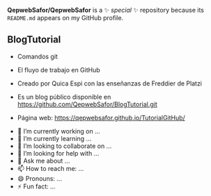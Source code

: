 
**QepwebSafor/QepwebSafor** is a ✨ _special_ ✨ repository because its `README.md` appears on my GitHub profile.



## BlogTutorial

* Comandos git 

* El fluyo de trabajo en GitHub

* Creado por Quica Espi con las enseñanzas de Freddier de Platzi

* Es un blog público disponible  en https://github.com/QepwebSafor/BlogTutorial.git

* Página web: https://qepwebsafor.github.io/TutorialGitHub/

- 🔭 I’m currently working on ...
- 🌱 I’m currently learning ...
- 👯 I’m looking to collaborate on ...
- 🤔 I’m looking for help with ...
- 💬 Ask me about ...
- 📫 How to reach me: ...
- 😄 Pronouns: ...
- ⚡ Fun fact: ...
